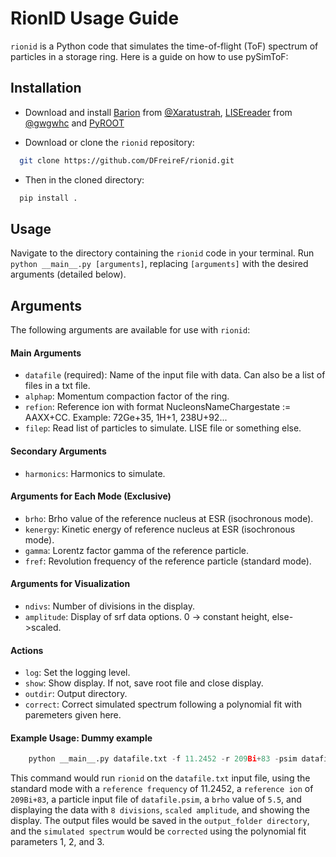 # RionID Usage Guide

`rionid` is a Python code that simulates the time-of-flight (ToF) spectrum of particles in a storage ring. Here is a guide on how to use pySimToF:

## Installation

+    Download and install [Barion](https://github.com/xaratustrah/barion) from [@Xaratustrah](https://github.com/xaratustrah), [LISEreader](https://github.com/gwgwhc/lisereader) from [@gwgwhc](https://github.com/gwgwhc) and [PyROOT](https://root.cern/manual/python/)

+    Download or clone the `rionid` repository:
  ```bash
    git clone https://github.com/DFreireF/rionid.git
  ```
+    Then in the cloned directory: 
  ```bash
    pip install .
  ```
## Usage

Navigate to the directory containing the `rionid` code in your terminal.
Run `python __main__.py [arguments]`, replacing `[arguments]` with the desired arguments (detailed below).

## Arguments

The following arguments are available for use with `rionid`:
#### Main Arguments

+    `datafile` (required): Name of the input file with data. Can also be a list of files in a txt file.
+    `alphap`: Momentum compaction factor of the ring.
+    `refion`: Reference ion with format NucleonsNameChargestate := AAXX+CC. Example: 72Ge+35, 1H+1, 238U+92...
+    `filep`: Read list of particles to simulate. LISE file or something else.

#### Secondary Arguments

+    `harmonics`: Harmonics to simulate.

#### Arguments for Each Mode (Exclusive)

+    `brho`: Brho value of the reference nucleus at ESR (isochronous mode).
+    `kenergy`: Kinetic energy of reference nucleus at ESR (isochronous mode).
+    `gamma`: Lorentz factor gamma of the reference particle.
+    `fref`: Revolution frequency of the reference particle (standard mode).

#### Arguments for Visualization

+    `ndivs`: Number of divisions in the display.
+    `amplitude`: Display of srf data options. 0 -> constant height, else->scaled.

#### Actions

+    `log`: Set the logging level.
+    `show`: Show display. If not, save root file and close display.
+    `outdir`: Output directory.
+    `correct`: Correct simulated spectrum following a polynomial fit with paremeters given here.

#### Example Usage: Dummy example

```python
    python __main__.py datafile.txt -f 11.2452 -r 209Bi+83 -psim datafile.psim -b 5.5 -d 8 -am 1 -s -o output_folder -c 1 2 3
```

This command would run `rionid` on the `datafile.txt` input file, using the standard mode with a `reference frequency` of 11.2452, a `reference ion` of `209Bi+83`, a particle input file of `datafile.psim`, a `brho` value of `5.5`, and displaying the data with `8 divisions`, `scaled amplitude`, and showing the display. The output files would be saved in the `output_folder directory`, and the `simulated spectrum` would be `corrected` using the polynomial fit parameters 1, 2, and 3.
